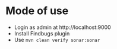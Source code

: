 # Mode of use

* Login as admin at http://localhost:9000
* Install Findbugs plugin
* Use `mvn clean verify sonar:sonar`

